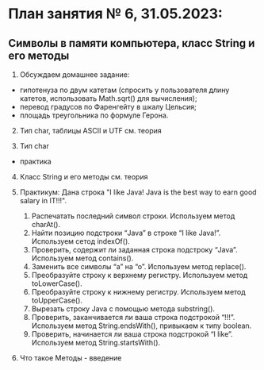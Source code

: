 # План занятия № 6, 31.05.2023:
## Символы в памяти компьютера, класс String и его методы

1. Обсуждаем домашнее задание:
- гипотенуза по двум катетам (спросить у пользователя длину катетов, использовать Math.sqrt() 
для вычисления);
- перевод градусов по Фаренгейту в шкалу Цельсия;
- площадь треугольника по формуле Герона.

2. Тип char, таблицы ASCII и UTF 
см. теория

3. Тип char
- практика

4. Класс String и его методы
см. теория

5. Практикум:
   Дана строка "I like Java! Java is the best way to earn good salary in IT!!!".
   1. Распечатать последний символ строки. Используем метод charAt().
   2. Найти позицию подстроки “Java” в строке “I like Java!”. Используем сетод indexOf().
   3. Проверить, содержит ли заданная строка подстроку “Java”. Используем метод contains().
   4. Заменить все символы “а” на “о”. Используем метод replace().
   5. Преобразуйте строку к верхнему регистру. Используем метод toLowerCase().
   6. Преобразуйте строку к нижнему регистру. Используем метод toUpperCase().
   7. Вырезать строку Java c помощью метода substring().
   8. Проверить, заканчивается ли ваша строка подстрокой “!!!”. Используем метод String.endsWith(), 
   привыкаем к типу boolean.
   9. Проверить, начинается ли ваша строка подстрокой “I like”. Используем метод String.startsWith().

6. Что такое Методы - введение





